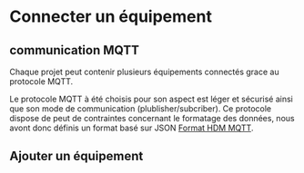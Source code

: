 # Connecter un équipement

## communication MQTT

Chaque projet peut contenir plusieurs équipements connectés grace au protocole MQTT.

Le protocole MQTT à été choisis pour son aspect est léger et sécurisé ainsi que son mode de communication (plublisher/subcriber). Ce protocole dispose de peut de contraintes concernant le formatage des données, nous avont donc définis un format basé sur JSON [Format HDM MQTT](./../Equipements/formatMqtt.md).

## Ajouter un équipement


